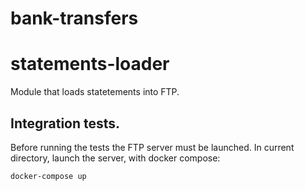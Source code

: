 # bank-transfers

# statements-loader
Module that loads statetements into FTP.

## Integration tests.
Before running the tests the FTP server must be launched.
In current directory, launch the server, with docker compose:
```
docker-compose up
```